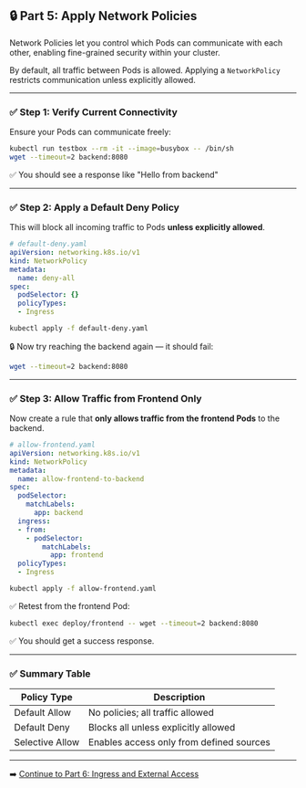 ## 🔒 Part 5: Apply Network Policies

Network Policies let you control which Pods can communicate with each other, enabling fine-grained security within your cluster.

By default, all traffic between Pods is allowed. Applying a `NetworkPolicy` restricts communication unless explicitly allowed.

---

### ✅ Step 1: Verify Current Connectivity
Ensure your Pods can communicate freely:
```bash
kubectl run testbox --rm -it --image=busybox -- /bin/sh
wget --timeout=2 backend:8080
```
✅ You should see a response like "Hello from backend"

---

### ✅ Step 2: Apply a Default Deny Policy
This will block all incoming traffic to Pods **unless explicitly allowed**.

```yaml
# default-deny.yaml
apiVersion: networking.k8s.io/v1
kind: NetworkPolicy
metadata:
  name: deny-all
spec:
  podSelector: {}
  policyTypes:
  - Ingress
```

```bash
kubectl apply -f default-deny.yaml
```

🔒 Now try reaching the backend again — it should fail:
```bash
wget --timeout=2 backend:8080
```

---

### ✅ Step 3: Allow Traffic from Frontend Only
Now create a rule that **only allows traffic from the frontend Pods** to the backend.

```yaml
# allow-frontend.yaml
apiVersion: networking.k8s.io/v1
kind: NetworkPolicy
metadata:
  name: allow-frontend-to-backend
spec:
  podSelector:
    matchLabels:
      app: backend
  ingress:
  - from:
    - podSelector:
        matchLabels:
          app: frontend
  policyTypes:
  - Ingress
```

```bash
kubectl apply -f allow-frontend.yaml
```

✅ Retest from the frontend Pod:
```bash
kubectl exec deploy/frontend -- wget --timeout=2 backend:8080
```
✅ You should get a success response.

---

### ✅ Summary Table

| Policy Type     | Description                            |
|-----------------|----------------------------------------|
| Default Allow   | No policies; all traffic allowed       |
| Default Deny    | Blocks all unless explicitly allowed   |
| Selective Allow | Enables access only from defined sources |

---

➡️ [Continue to Part 6: Ingress and External Access](part-6-ingress-and-external-access.md)
